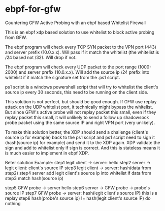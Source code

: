 # ebpf-for-gfw
Countering GFW Active Probing with an ebpf based Whitelist Firewall

This is an ebpf xdp based solution to use whitelist to block active probing from GFW.

The ebpf program will check every TCP SYN packet to the VPN port (443) and server prefix (10.0.x.x).
Will pass if it match the whitelist (the whitelist is /24 based not /32). Will drop if not.

The ebpf program will check every UDP packet to the port range (1000-2000) and server prefix (10.0.x.x).
Will add the source ip /24 prefix into whitelist if it match the signature set from the .ps1 script.

ps1 script is a windows powershell script that will try to whitelist the client's source ip every 30 seconds, this need to be running on the client side.

This solution is not perfect, but should be good enough. If GFW use replay attack on the UDP whitelist port, it technically might bypass the whitelist. But since GFW's active probe will not replay packet this small, even if they replay packet this small, it will unlikely to send a follow up shadowsock probe packet using the same source IP and right VPN port (very unlikely).

To make this solution better, the XDP should send a challenge (client's source ip for example) back to the ps1 script and ps1 script need to sign it (hash(source ip) for example) and send it to the XDP again. XDP validate the sign and add to whitelist only if sign is correct. And this is stateless means it is much easier to implement in ebpf XDP.

Beter solution Example:
step1 legit client -> server: hello
step2 server -> legit client: client's source IP
step3 legit client -> server: hash(data from step2)
step4 server add legit client's source ip into whitelist if data from step3 match hash(source ip)

step5 GFW probe -> server hello
step6 server -> GFW probe -> probe's source IP
step7 GFW probe -> server: hash(legit client's source IP) this is a replay
step8 hash(probe's source ip) != hash(legit client's source IP) do nothing

